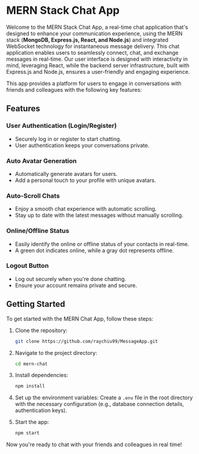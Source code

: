 # MERN Stack Chat App

Welcome to the MERN Stack Chat App, a real-time chat application that's designed to enhance your communication experience, using the MERN stack (**MongoDB, Express.js, React, and Node.js**) and integrated WebSocket technology for instantaneous message delivery. This chat application enables users to seamlessly connect, chat, and exchange messages in real-time. Our user interface is designed with interactivity in mind, leveraging React, while the backend server infrastructure, built with Express.js and Node.js, ensures a user-friendly and engaging experience. 

This app provides a platform for users to engage in conversations with friends and colleagues with the following key features:

## Features

### User Authentication (Login/Register)
- Securely log in or register to start chatting.
- User authentication keeps your conversations private.

### Auto Avatar Generation
- Automatically generate avatars for users.
- Add a personal touch to your profile with unique avatars.

### Auto-Scroll Chats
- Enjoy a smooth chat experience with automatic scrolling.
- Stay up to date with the latest messages without manually scrolling.

### Online/Offline Status
- Easily identify the online or offline status of your contacts in real-time.
- A green dot indicates online, while a gray dot represents offline.

### Logout Button
- Log out securely when you're done chatting.
- Ensure your account remains private and secure.

## Getting Started

To get started with the MERN Chat App, follow these steps:

1. Clone the repository:

   ```bash
   git clone https://github.com/raychiu99/MessageApp.git
   ```

2. Navigate to the project directory:

   ```bash
   cd mern-chat
   ```

3. Install dependencies:

   ```bash
   npm install
   ```

4. Set up the environment variables: Create a `.env` file in the root directory with the necessary configuration (e.g., database connection details, authentication keys).

5. Start the app:

   ```bash
   npm start
   ```

Now you're ready to chat with your friends and colleagues in real time!
